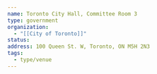 ```yaml
---
name: Toronto City Hall, Committee Room 3
type: government
organization:
  - "[[City of Toronto]]"
status:
address: 100 Queen St. W, Toronto, ON M5H 2N3
tags:
  - type/venue
---
```

